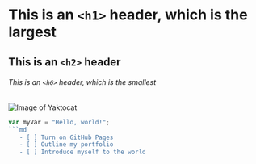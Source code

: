 # This is an `<h1>` header, which is the largest
## This is an `<h2>` header
###### This is an `<h6>` header, which is the smallest 
![Image of Yaktocat](https://octodex.github.com/images/yaktocat.png)
``` javascript
var myVar = "Hello, world!";
```md
   - [ ] Turn on GitHub Pages
   - [ ] Outline my portfolio
   - [ ] Introduce myself to the world
```
